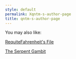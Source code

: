 ```yaml
---
style: default
permalink: Xqntm-s-author-page
title: qntm-s-author-page
---
```

You may also like:

[RequiteFahrenheit's File](http://scp-wiki.net/requite-fahrenheit-file)

[The Serpent Gambit](http://scp-wiki.net/the-serpent-gambit)
